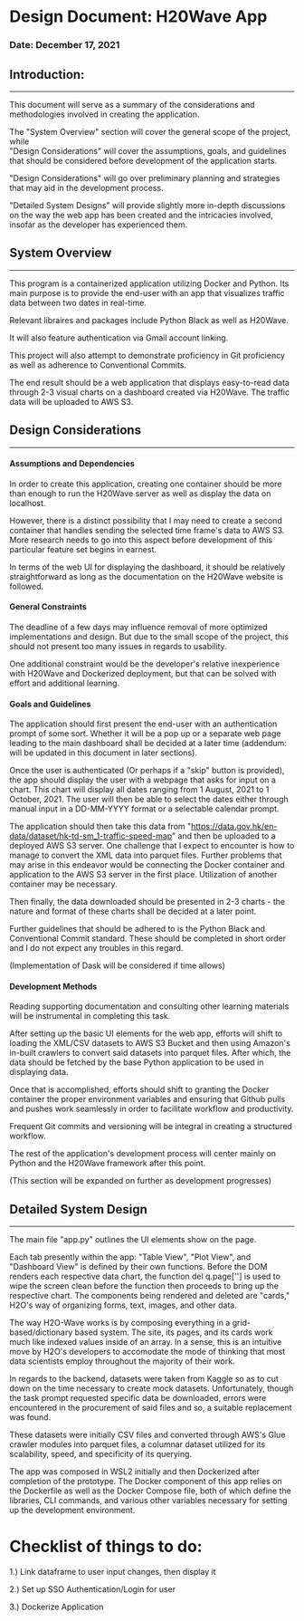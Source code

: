 # Design Document: H20Wave App 
### Date: December 17, 2021


## Introduction:
-------------
This document will serve as a summary of the considerations and methodologies
involved in creating the application.

The "System Overview" section will cover the general scope of the project, while  
"Design Considerations" will cover the assumptions, goals, and guidelines
that should be considered before development of the application starts.

"Design Considerations" will go over preliminary planning and strategies 
that may aid in the development process.

"Detailed System Designs" will provide slightly more in-depth discussions on the way
the web app has been created and the intricacies involved, insofar as the developer
has experienced them.


## System Overview
------------------
This program is a containerized application utilizing Docker and Python. Its 
main purpose is to provide the end-user with an app that visualizes traffic
data between two dates in real-time. 

Relevant libraires and packages include Python Black as well as H20Wave.

It will also feature authentication via Gmail account linking.

This project will also attempt to demonstrate proficiency in Git proficiency
as well as adherence to Conventional Commits.

The end result should be a web application that displays easy-to-read 
data through 2-3 visual charts on a dashboard created via H20Wave.
The traffic data will be uploaded to AWS S3.


## Design Considerations
----------------------

#### Assumptions and Dependencies
In order to create this application, creating one container should be more than
enough to run the H20Wave server as well as display the data on localhost.

However, there is a distinct possibility that I may need to create a second container
that handles sending the selected time frame's data to AWS S3. More research needs to 
go into this aspect before development of this particular feature set begins in earnest.

In terms of the web UI for displaying the dashboard, it should be relatively straightforward
as long as the documentation on the H20Wave website is followed.


#### General Constraints
The deadline of a few days may influence removal of more optimized implementations
and design. But due to the small scope of the project, this should not present too
many issues in regards to usability.

One additional constraint would be the developer's relative inexperience with H20Wave
and Dockerized deployment, but that can be solved with effort and additional learning.

#### Goals and Guidelines   
The application should first present the end-user with an authentication prompt of some sort.
Whether it will be a pop up or a separate web page leading to the main dashboard shall be decided
at a later time (addendum: will be updated in this document in later sections).

Once the user is authenticated (Or perhaps if a "skip" button is provided), the
app should display the user with a webpage that asks for input on a chart.
This chart will display all dates ranging from 1 August, 2021 to 1 October, 2021.
The user will then be able to select the dates either through manual input in
a DD-MM-YYYY format or a selectable calendar prompt.

The application should then take this data from "https://data.gov.hk/en-data/dataset/hk-td-sm_1-traffic-speed-map"
and then be uploaded to a deployed AWS S3 server. One challenge that I expect to encounter
is how to manage to convert the XML data into parquet files. Further problems that
may arise in this endeavor would be connecting the Docker container and application to
the AWS S3 server in the first place. Utilization of another container may be necessary.

Then finally, the data downloaded should be presented in 2-3 charts - the nature 
and format of these charts shall be decided at a later point.

Further guidelines that should be adhered to is the Python Black and Conventional Commit
standard. These should be completed in short order and I do not expect any 
troubles in this regard.


(Implementation of Dask will be considered if time allows)

#### Development Methods 
Reading supporting documentation and consulting other learning materials will
be instrumental in completing this task.

After setting up the basic UI elements for the web app, efforts will shift to 
loading the XML/CSV datasets to AWS S3 Bucket and then using Amazon's in-built
crawlers to convert said datasets into parquet files. After which, the data should 
be fetched by the base Python application to be used in displaying data.

Once that is accomplished, efforts should shift to granting the Docker container 
the proper environment variables and ensuring that Github pulls and pushes work
seamlessly in order to facilitate workflow and productivity.

Frequent Git commits and versioning will be integral in creating a structured
workflow.

The rest of the application's development process will center mainly on Python and
the H20Wave framework after this point. 

(This section will be expanded on further as development progresses)


## Detailed System Design
------------------------

The main file "app.py" outlines the UI elements show on the page.

Each tab presently within the app: "Table View", "Plot View", and "Dashboard View" is defined by their own functions.
Before the DOM renders each respective data chart, the function del q.page[''] is used to wipe the
screen clean before the function then proceeds to bring up the respective chart. The components 
being rendered and deleted are "cards," H2O's way of organizing forms, text, images, and other
data.

The way H2O-Wave works is by composing everything in a grid-based/dictionary based system. The site, its pages, and its cards work much like indexed values inside of an array. In a sense,
this is an intuitive move by H2O's developers to accomodate the mode of thinking that 
most data scientists employ throughout the majority of their work.

In regards to the backend, datasets were taken from Kaggle so as to cut down on the time necessary
to create mock datasets. Unfortunately, though the task prompt requested specific data be downloaded, errors were encountered in the procurement of said files and so, a suitable replacement
was found. 

These datasets were initially CSV files and converted through AWS's Glue crawler modules into 
parquet files, a columnar dataset utilized for its scalability, speed, and specificity of its
querying.

The app was composed in WSL2 initially and then Dockerized after completion of the prototype. The
Docker component of this app relies on the Dockerfile as well as the Docker Compose file, both 
of which define the libraries, CLI commands, and various other variables necessary for setting
up the development environment.

# Checklist of things to do:

1.) Link dataframe to user input changes, then display it

2.) Set up SSO Authentication/Login for user

3.) Dockerize Application


